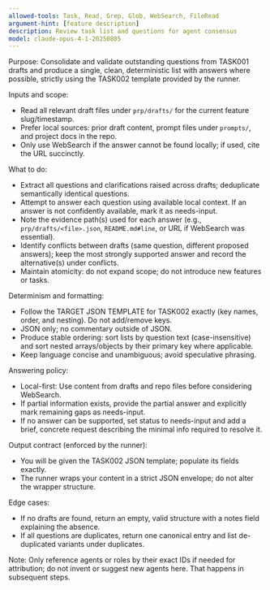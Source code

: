 ```yaml
---
allowed-tools: Task, Read, Grep, Glob, WebSearch, FileRead
argument-hint: [feature description]
description: Review task list and questions for agent consensus
model: claude-opus-4-1-20250805
---
```


Purpose: Consolidate and validate outstanding questions from TASK001 drafts and produce a single, clean, deterministic list with answers where possible, strictly using the TASK002 template provided by the runner.

Inputs and scope:
- Read all relevant draft files under `prp/drafts/` for the current feature slug/timestamp.
- Prefer local sources: prior draft content, prompt files under `prompts/`, and project docs in the repo.
- Only use WebSearch if the answer cannot be found locally; if used, cite the URL succinctly.

What to do:
- Extract all questions and clarifications raised across drafts; deduplicate semantically identical questions.
- Attempt to answer each question using available local context. If an answer is not confidently available, mark it as needs-input.
- Note the evidence path(s) used for each answer (e.g., `prp/drafts/<file>.json`, `README.md#line`, or URL if WebSearch was essential).
- Identify conflicts between drafts (same question, different proposed answers); keep the most strongly supported answer and record the alternative(s) under conflicts.
- Maintain atomicity: do not expand scope; do not introduce new features or tasks.

Determinism and formatting:
- Follow the TARGET JSON TEMPLATE for TASK002 exactly (key names, order, and nesting). Do not add/remove keys.
- JSON only; no commentary outside of JSON.
- Produce stable ordering: sort lists by question text (case-insensitive) and sort nested arrays/objects by their primary key where applicable.
- Keep language concise and unambiguous; avoid speculative phrasing.

Answering policy:
- Local-first: Use content from drafts and repo files before considering WebSearch.
- If partial information exists, provide the partial answer and explicitly mark remaining gaps as needs-input.
- If no answer can be supported, set status to needs-input and add a brief, concrete request describing the minimal info required to resolve it.

Output contract (enforced by the runner):
- You will be given the TASK002 JSON template; populate its fields exactly.
- The runner wraps your content in a strict JSON envelope; do not alter the wrapper structure.

Edge cases:
- If no drafts are found, return an empty, valid structure with a notes field explaining the absence.
- If all questions are duplicates, return one canonical entry and list de-duplicated variants under duplicates.

Note: Only reference agents or roles by their exact IDs if needed for attribution; do not invent or suggest new agents here. That happens in subsequent steps.

